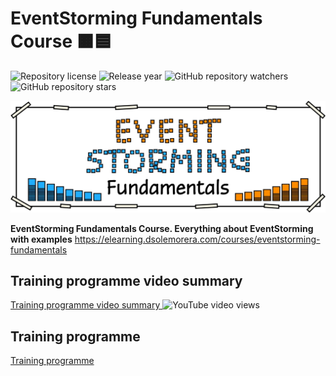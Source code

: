 # EventStorming Fundamentals Course 🟧🟦
![Repository license](https://img.shields.io/badge/license-copyright%20%C2%A9%EF%B8%8F-blue)
![Release year](https://img.shields.io/badge/release%20year-2023-orange)
![GitHub repository watchers](https://img.shields.io/github/watchers/dsolemorera/eventstorming-fundamentals-course?style=social)
![GitHub repository stars](https://img.shields.io/github/stars/dsolemorera/eventstorming-fundamentals-course?style=social)

<a href="https://elearning.dsolemorera.com/courses/eventstorming-fundamentals">
  <img 
    src="img/eventstorming-fundamentals-course.jpg"
    alt="EventStorming Fundamentals Course">
</a>
<!-- <p align="center">
  <img 
      src="img/eventstorming-fundamentals-course.jpg" 
      alt="EventStorming Fundamentals Course">
</p> -->

<!-- > EventStorming Fundamentals Course. Everything about EventStorming with examples -->
**EventStorming Fundamentals Course. Everything about EventStorming with examples**
<a 
  href="https://elearning.dsolemorera.com/courses/eventstorming-fundamentals" 
  target="_blank">https://elearning.dsolemorera.com/courses/eventstorming-fundamentals</a>

## Training programme video summary
<a 
  href="https://www.youtube.com/watch?v=qV8VmnZVH9w">
    Training programme video summary
</a>
![YouTube video views]( https://img.shields.io/youtube/views/qV8VmnZVH9w?style=social)
<!-- <a 
  href="https://www.youtube.com/embed/qV8VmnZVH9w"
  target="_blank">Training programme video summary
</a> -->
<!-- [![Watch the YouTube video](https://img.youtube.com/vi/qV8VmnZVH9w/maxresdefault.jpg)](https://www.youtube.com/embed/qV8VmnZVH9w) -->
<!-- [![Watch the YouTube video](https://img.youtube.com/vi/qV8VmnZVH9w/hqdefault.jpg)](https://youtu.be/qV8VmnZVH9w) -->

## Training programme
<a 
  href="https://drive.google.com/file/d/1gkwjdcH6BpkCccmWQB2qL9I-9lmgfypO/preview" 
  target="_blank">Training programme</a>
<!-- [Training programme](https://drive.google.com/file/d/1gkwjdcH6BpkCccmWQB2qL9I-9lmgfypO/preview) -->